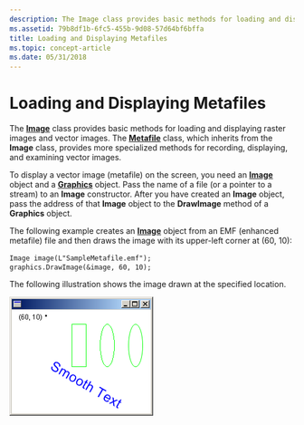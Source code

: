 ```yaml
---
description: The Image class provides basic methods for loading and displaying raster images and vector images. The Metafile class, which inherits from the Image class, provides more specialized methods for recording, displaying, and examining vector images.
ms.assetid: 79b8df1b-6fc5-455b-9d08-57d64bf6bffa
title: Loading and Displaying Metafiles
ms.topic: concept-article
ms.date: 05/31/2018
---
```


# Loading and Displaying Metafiles

The [**Image**](/windows/desktop/api/gdiplusheaders/nl-gdiplusheaders-image) class provides basic methods for loading and displaying raster images and vector images. The [**Metafile**](/windows/desktop/api/gdiplusheaders/nl-gdiplusheaders-metafile) class, which inherits from the **Image** class, provides more specialized methods for recording, displaying, and examining vector images.

To display a vector image (metafile) on the screen, you need an [**Image**](/windows/desktop/api/gdiplusheaders/nl-gdiplusheaders-image) object and a [**Graphics**](/windows/desktop/api/gdiplusgraphics/nl-gdiplusgraphics-graphics) object. Pass the name of a file (or a pointer to a stream) to an **Image** constructor. After you have created an **Image** object, pass the address of that **Image** object to the **DrawImage** method of a **Graphics** object.

The following example creates an [**Image**](/windows/desktop/api/gdiplusheaders/nl-gdiplusheaders-image) object from an EMF (enhanced metafile) file and then draws the image with its upper-left corner at (60, 10):


```
Image image(L"SampleMetafile.emf");
graphics.DrawImage(&image, 60, 10);
```



The following illustration shows the image drawn at the specified location.

![screen shot of a window that contains an image and specifies the origin point](images/imageposition2.png)

 

 



